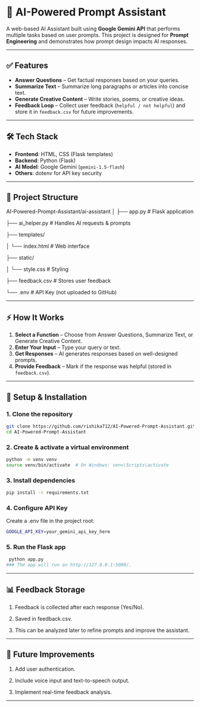 # 🌟 AI-Powered Prompt Assistant  
A web-based AI Assistant built using **Google Gemini API** that performs multiple tasks based on user prompts. This project is designed for **Prompt Engineering** and demonstrates how prompt design impacts AI responses.  

---

## ✅ Features  
- **Answer Questions** – Get factual responses based on your queries.  
- **Summarize Text** – Summarize long paragraphs or articles into concise text.  
- **Generate Creative Content** – Write stories, poems, or creative ideas.  
- **Feedback Loop** – Collect user feedback (`helpful / not helpful`) and store it in `feedback.csv` for future improvements.  

---

## 🛠 Tech Stack  
- **Frontend**: HTML, CSS (Flask templates)  
- **Backend**: Python (Flask)  
- **AI Model**: Google Gemini (`gemini-1.5-flash`)  
- **Others**: dotenv for API key security  

---

## 📂 Project Structure  
AI-Powered-Prompt-Assistant/ai-assistant
│
├── app.py # Flask application

├── ai_helper.py # Handles AI requests & prompts

├── templates/

│ └── index.html # Web interface

├── static/

│ └── style.css # Styling

├── feedback.csv # Stores user feedback

└── .env # API Key (not uploaded to GitHub)

---

## ⚡ How It Works  
1. **Select a Function** – Choose from Answer Questions, Summarize Text, or Generate Creative Content.  
2. **Enter Your Input** – Type your query or text.  
3. **Get Responses** – AI generates responses based on well-designed prompts.  
4. **Provide Feedback** – Mark if the response was helpful (stored in `feedback.csv`).  

---

## 🔐 Setup & Installation  
### 1. Clone the repository  
```bash
git clone https://github.com/rishika712/AI-Powered-Prompt-Assistant.git
cd AI-Powered-Prompt-Assistant
```
### 2. Create & activate a virtual environment
```bash
python -m venv venv
source venv/bin/activate  # On Windows: venv\Scripts\activate
```
### 3. Install dependencies
```bash
pip install -r requirements.txt
```
### 4. Configure API Key
Create a .env file in the project root:
```bash
GOOGLE_API_KEY=your_gemini_api_key_here
```
### 5. Run the Flask app
```bash
 python app.py
### The app will run on http://127.0.0.1:5000/.
```

---

## 📊 Feedback Storage

1. Feedback is collected after each response (Yes/No).

2. Saved in feedback.csv.

3. This can be analyzed later to refine prompts and improve the assistant.

---

## 🚀 Future Improvements

1. Add user authentication.

2. Include voice input and text-to-speech output.

3. Implement real-time feedback analysis.

---
